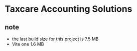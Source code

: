 # Taxcare Accounting Solutions

## note

- the last build size for this project is 7.5 MB
- Vite one 1.6 MB
